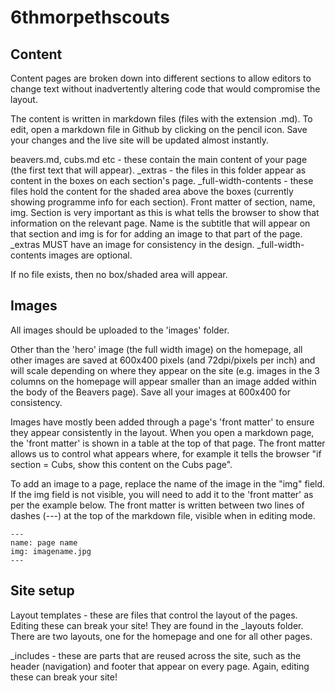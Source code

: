 # 6thmorpethscouts


## Content 
Content pages are broken down into different sections to allow editors to change text without inadvertently altering code that would compromise the layout.

The content is written in markdown files (files with the extension .md). To edit, open a markdown file in Github by clicking on the pencil icon. Save your changes and the live site will be updated almost instantly.

beavers.md, cubs.md etc - these contain the main content of your page (the first text that will appear).
\_extras - the files in this folder appear as content in the boxes on each section's page.
\_full-width-contents - these files hold the content for the shaded area above the boxes (currently showing programme info for each section). Front matter of section, name, img. Section is very important as this is what tells the browser to show that information on the relevant page. Name is the subtitle that will appear on that section and img is for for adding an image to that part of the page. \_extras MUST have an image for consistency in the design. \_full-width-contents images are optional.

If no file exists, then no box/shaded area will appear.

## Images
All images should be uploaded to the 'images' folder. 

Other than the 'hero' image (the full width image) on the homepage, all other images are saved at 600x400 pixels (and 72dpi/pixels per inch) and will scale depending on where they appear on the site (e.g. images in the 3 columns on the homepage will appear smaller than an image added within the body of the Beavers page). Save all your images at 600x400 for consistency. 

Images have mostly been added through a page's 'front matter' to ensure they appear consistently in the layout.
When you open a markdown page, the 'front matter' is shown in a table at the top of that page. The front matter allows us to control what appears where, for example it tells the browser "if section = Cubs, show this content on the Cubs page".

To add an image to a page, replace the name of the image in the "img" field. If the img field is not visible, you will need to add it to the 'front matter' as per the example below.
The front matter is written between two lines of dashes (---) at the top of the markdown file, visible when in editing mode.

```
---
name: page name
img: imagename.jpg
---
```

## Site setup
Layout templates - these are files that control the layout of the pages. Editing these can break your site! They are found in the \_layouts folder. There are two layouts, one for the homepage and one for all other pages.

\_includes - these are parts that are reused across the site, such as the header (navigation) and footer that appear on every page. Again, editing these can break your site!




